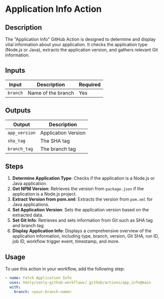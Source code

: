 # Application Info Action

## Description

The "Application Info" GitHub Action is designed to determine and display vital information about your application. It checks the application type (Node.js or Java), extracts the application version, and gathers relevant Git information.

## Inputs

| Input   | Description          | Required |
|---------|----------------------|----------|
| `branch`| Name of the branch   | Yes      |

## Outputs

| Output       | Description              |
|--------------|--------------------------|
| `app_version`| Application Version      |
| `sha_tag`    | The SHA tag              |
| `branch_tag` | The branch tag           |

## Steps

1. **Determine Application Type**: Checks if the application is a Node.js or Java application.
2. **Get NPM Version**: Retrieves the version from `package.json` if the application is a Node.js project.
3. **Extract Version from pom.xml**: Extracts the version from `pom.xml` for Java applications.
4. **Set Application Version**: Sets the application version based on the extracted data.
5. **Set Git Info**: Retrieves and sets information from Git such as SHA tag and branch tag.
6. **Display Application Info**: Displays a comprehensive overview of the application information, including type, branch, version, Git SHA, run ID, job ID, workflow trigger event, timestamp, and more.

## Usage

To use this action in your workflow, add the following step:

```yaml
- name: Fetch Application Info
  uses: Venly/venly-github-workflows/.github/actions/app_info@main
  with:
    branch: <your-branch-name>
```
